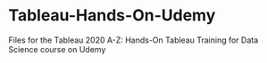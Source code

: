# Tableau-Hands-On-Udemy
Files for the Tableau 2020 A-Z: Hands-On Tableau Training for Data Science course on Udemy
